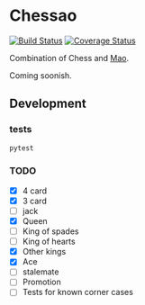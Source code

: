 # Chessao

[![Build Status](https://travis-ci.org/tadeoos/chessao.svg?branch=master)](https://travis-ci.org/tadeoos/chessao)
[![Coverage Status](https://coveralls.io/repos/github/tadeoos/chessao/badge.svg)](https://coveralls.io/github/tadeoos/chessao)

<!-- <img src="logo.png" alt="logo" style="width: 200px; border-radius: 10px; float:left; margin-right: 20px;"/> -->

Combination of Chess and [Mao](https://en.wikipedia.org/wiki/Mao_(card_game)).

Coming soonish.


## Development

### tests

```bash
pytest
```
### TODO

- [x] 4 card
- [x] 3 card
- [ ] jack
- [x] Queen
- [ ] King of spades
- [ ] King of hearts
- [x] Other kings
- [x] Ace
- [ ] stalemate
- [ ] Promotion
- [ ] Tests for known corner cases
